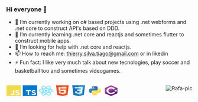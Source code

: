 ### Hi everyone 👋

- 🔭 I’m currently working on c# based projects using .net webforms and .net core to construct API's based on DDD.
- 🌱 I’m currently learning .net core and reactjs and sometimes flutter to construct mobile apps.
- 🤔 I’m looking for help with .net core and reactjs.
- 📫 How to reach me: thierry.silva.tiago@gmail.com or in likedin
- ⚡ Fun fact: I like very much talk about new tecnologies, play soccer and basketball too and sometimes videogames.

<div dir="auto"><br>
  <img alt="Rafa-Js" src="https://raw.githubusercontent.com/devicons/devicon/master/icons/javascript/javascript-plain.svg" style="max-width: 100%;" width="40" height="30" align="middle">
  <img alt="Rafa-Ts" src="https://raw.githubusercontent.com/devicons/devicon/master/icons/typescript/typescript-plain.svg" style="max-width: 100%;" width="40" height="30" align="middle">
  <img alt="Rafa-React" src="https://raw.githubusercontent.com/devicons/devicon/master/icons/react/react-original.svg" style="max-width: 100%;" width="40" height="30" align="middle">
  <img alt="Rafa-HTML" src="https://raw.githubusercontent.com/devicons/devicon/master/icons/html5/html5-original.svg" style="max-width: 100%;" width="40" height="30" align="middle">
  <img alt="Rafa-CSS" src="https://raw.githubusercontent.com/devicons/devicon/master/icons/css3/css3-original.svg" style="max-width: 100%;" width="40" height="30" align="middle">
  <img alt="Rafa-Python" src="https://raw.githubusercontent.com/devicons/devicon/master/icons/python/python-original.svg" style="max-width: 100%;" width="40" height="30" align="middle">
  <img alt="Rafa-Csharp" src="https://raw.githubusercontent.com/devicons/devicon/master/icons/csharp/csharp-original.svg" style="max-width: 100%;" width="40" height="30" align="middle">
  <img alt="Rafa-pic" src="https://camo.githubusercontent.com/d8c497a4d2fb61ba1860e253d32713474fa63ae538d4a9d2ada45431af37ff74/68747470733a2f2f6d656469612e646973636f72646170702e6e65742f6174746163686d656e74732f3633393935363132373035363133343137382f3839303337333437383938383031333632382f5075626c696361636f65735f496e7374616772616d5f315f312e706e673f77696474683d363736266865696768743d363736" data-canonical-src="https://media.discordapp.net/attachments/639956127056134178/890373478988013628/Publicacoes_Instagram_1_1.png?width=676&amp;height=676" style="max-width: 100%;" height="150" align="right">
</div>
